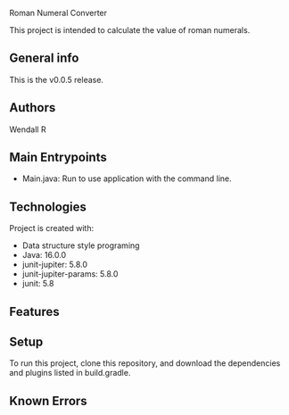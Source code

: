 Roman Numeral Converter

This project is intended to calculate the value of roman numerals.

## General info
This is the v0.0.5 release.

## Authors
Wendall R



## Main Entrypoints
* Main.java: Run to use application with the command line.

## Technologies
Project is created with:
* Data structure style programing
* Java: 16.0.0
* junit-jupiter: 5.8.0
* junit-jupiter-params: 5.8.0
* junit: 5.8

## Features


## Setup
To run this project, clone this repository, and download the dependencies and plugins listed in build.gradle.

## Known Errors

